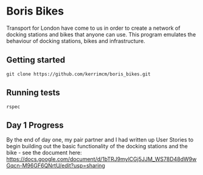 # Boris Bikes

Transport for London have come to us in order to create a network of docking stations and bikes that anyone can use. This program emulates the behaviour of docking stations, bikes and infrastructure.

## Getting started

`git clone https://github.com/kerrimcm/boris_bikes.git`

## Running tests

`rspec` 

## Day 1 Progress

By the end of day one, my pair partner and I had written up User Stories to begin building out the basic functionality of the docking stations and the bike - see the document here: https://docs.google.com/document/d/1bTRJ9mylCGj5JJM_WS78D48dW9wGqcn-M96GF6QNrtU/edit?usp=sharing